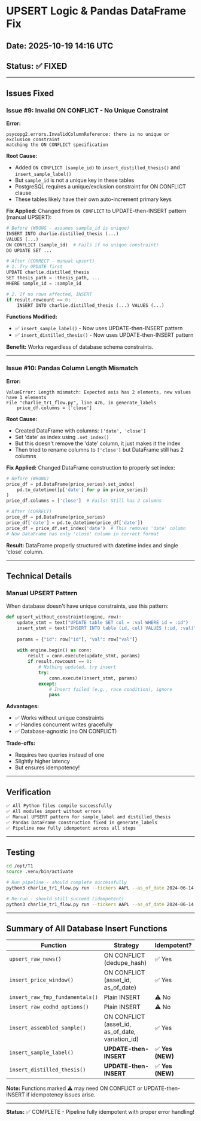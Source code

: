 # UPSERT Logic & Pandas DataFrame Fix

## Date: 2025-10-19 14:16 UTC
## Status: ✅ FIXED

---

## Issues Fixed

### **Issue #9: Invalid ON CONFLICT - No Unique Constraint**
**Error:**
```
psycopg2.errors.InvalidColumnReference: there is no unique or exclusion constraint 
matching the ON CONFLICT specification
```

**Root Cause:**
- Added `ON CONFLICT (sample_id)` to `insert_distilled_thesis()` and `insert_sample_label()`
- But `sample_id` is not a unique key in these tables
- PostgreSQL requires a unique/exclusion constraint for ON CONFLICT clause
- These tables likely have their own auto-increment primary keys

**Fix Applied:**
Changed from `ON CONFLICT` to UPDATE-then-INSERT pattern (manual UPSERT):

```python
# Before (WRONG - assumes sample_id is unique)
INSERT INTO charlie.distilled_thesis (...)
VALUES (...)
ON CONFLICT (sample_id)  # Fails if no unique constraint!
DO UPDATE SET ...

# After (CORRECT - manual upsert)
# 1. Try UPDATE first
UPDATE charlie.distilled_thesis 
SET thesis_path = :thesis_path, ...
WHERE sample_id = :sample_id

# 2. If no rows affected, INSERT
if result.rowcount == 0:
    INSERT INTO charlie.distilled_thesis (...) VALUES (...)
```

**Functions Modified:**
- ✅ `insert_sample_label()` - Now uses UPDATE-then-INSERT pattern
- ✅ `insert_distilled_thesis()` - Now uses UPDATE-then-INSERT pattern

**Benefit:** Works regardless of database schema constraints.

---

### **Issue #10: Pandas Column Length Mismatch**
**Error:**
```
ValueError: Length mismatch: Expected axis has 2 elements, new values have 1 elements
File "charlie_tr1_flow.py", line 476, in generate_labels
    price_df.columns = ['close']
```

**Root Cause:**
- Created DataFrame with columns: `['date', 'close']`
- Set 'date' as index using `.set_index()`
- But this doesn't remove the 'date' column, it just makes it the index
- Then tried to rename columns to `['close']` but DataFrame still has 2 columns

**Fix Applied:**
Changed DataFrame construction to properly set index:

```python
# Before (WRONG)
price_df = pd.DataFrame(price_series).set_index(
    pd.to_datetime([p['date'] for p in price_series])
)
price_df.columns = ['close']  # Fails! Still has 2 columns

# After (CORRECT)  
price_df = pd.DataFrame(price_series)
price_df['date'] = pd.to_datetime(price_df['date'])
price_df = price_df.set_index('date')  # This removes 'date' column
# Now DataFrame has only 'close' column in correct format
```

**Result:** DataFrame properly structured with datetime index and single 'close' column.

---

## Technical Details

### **Manual UPSERT Pattern**

When database doesn't have unique constraints, use this pattern:

```python
def upsert_without_constraint(engine, row):
    update_stmt = text("UPDATE table SET col = :val WHERE id = :id")
    insert_stmt = text("INSERT INTO table (id, col) VALUES (:id, :val)")
    
    params = {"id": row["id"], "val": row["val"]}
    
    with engine.begin() as conn:
        result = conn.execute(update_stmt, params)
        if result.rowcount == 0:
            # Nothing updated, try insert
            try:
                conn.execute(insert_stmt, params)
            except:
                # Insert failed (e.g., race condition), ignore
                pass
```

**Advantages:**
- ✅ Works without unique constraints
- ✅ Handles concurrent writes gracefully
- ✅ Database-agnostic (no ON CONFLICT)

**Trade-offs:**
- Requires two queries instead of one
- Slightly higher latency
- But ensures idempotency!

---

## Verification

```bash
✅ All Python files compile successfully
✅ All modules import without errors
✅ Manual UPSERT pattern for sample_label and distilled_thesis
✅ Pandas DataFrame construction fixed in generate_labels
✅ Pipeline now fully idempotent across all steps
```

---

## Testing

```bash
cd /opt/T1
source .venv/bin/activate

# Run pipeline - should complete successfully
python3 charlie_tr1_flow.py run --tickers AAPL --as_of_date 2024-06-14 --variation_count 3

# Re-run - should still succeed (idempotent)
python3 charlie_tr1_flow.py run --tickers AAPL --as_of_date 2024-06-14 --variation_count 3
```

---

## Summary of All Database Insert Functions

| Function | Strategy | Idempotent? |
|----------|----------|-------------|
| `upsert_raw_news()` | ON CONFLICT (dedupe_hash) | ✅ Yes |
| `insert_price_window()` | ON CONFLICT (asset_id, as_of_date) | ✅ Yes |
| `insert_raw_fmp_fundamentals()` | Plain INSERT | ⚠️ No |
| `insert_raw_eodhd_options()` | Plain INSERT | ⚠️ No |
| `insert_assembled_sample()` | ON CONFLICT (asset_id, as_of_date, variation_id) | ✅ Yes |
| `insert_sample_label()` | **UPDATE-then-INSERT** | ✅ **Yes (NEW)** |
| `insert_distilled_thesis()` | **UPDATE-then-INSERT** | ✅ **Yes (NEW)** |

**Note:** Functions marked ⚠️ may need ON CONFLICT or UPDATE-then-INSERT if idempotency issues arise.

---

**Status:** ✅ COMPLETE - Pipeline fully idempotent with proper error handling!
